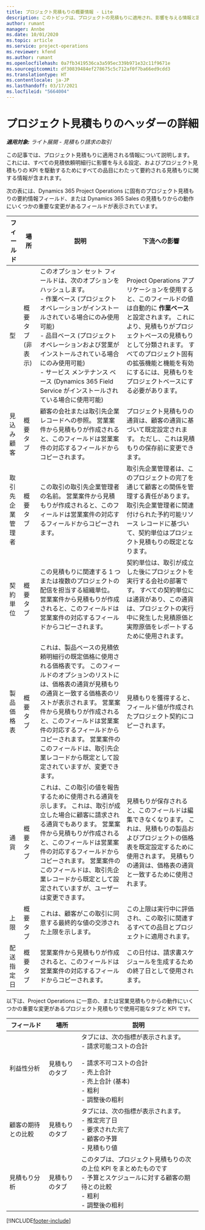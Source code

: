 ```yaml
---
title: プロジェクト見積もりの概要情報 - Lite
description: このトピックは、プロジェクトの見積もりに適用され、影響を与える情報と設定に関する情報を提供します。 (Sales)
author: rumant
manager: Annbe
ms.date: 10/01/2020
ms.topic: article
ms.service: project-operations
ms.reviewer: kfend
ms.author: rumant
ms.openlocfilehash: 0a7fb3419536ca3a595ec339b971e32c11f9671e
ms.sourcegitcommit: df30839484ef278675c5c712af0f7ba66ed9cdd3
ms.translationtype: HT
ms.contentlocale: ja-JP
ms.lasthandoff: 03/17/2021
ms.locfileid: "5664004"
---
```

# <a name="header-details-for-project-quotes"></a>プロジェクト見積もりのヘッダーの詳細

_**適用対象:** ライト展開 - 見積もり請求の取引_

この記事では、プロジェクト見積もりに適用される情報について説明します。 これには、すべての見積依頼明細行に影響を与える設定、およびプロジェクト見積もりの KPI を駆動するためにすべての品目にわたって要約される見積もりに関する情報が含まれます。

次の表には、Dynamics 365 Project Operations に固有のプロジェクト見積もりの要約情報フィールド、または Dynamics 365 Sales の見積もりからの動作にいくつかの重要な変更があるフィールドが表示されています。

| **フィールド** | **場所** | **説明** | **下流への影響** |
| --- | --- | --- | --- |
| 型 | 概要タブ (非表示) | このオプション セット フィールドは、次のオプションをハッシュします。</br>- 作業ベース (プロジェクト オペレーションがインストールされている場合にのみ使用可能)</br>- 品目ベース (プロジェクト オペレーションおよび営業がインストールされている場合にのみ使用可能)</br>- サービス メンテナンス ベース (Dynamics 365 Field Service がインストールされている場合に使用可能) | Project Operations アプリケーションを使用すると、このフィールドの値は自動的に **作業ベース** と設定されます。 これにより、見積もりがプロジェクトベースの見積もりとして分類されます。 すべてのプロジェクト固有の拡張機能と機能を有効にするには、見積もりをプロジェクトベースにする必要があります。 |
| 見込み顧客 | 概要タブ | 顧客の会社または取引先企業レコードへの参照。 営業案件から見積もりが作成されると、このフィールドは営業案件の対応するフィールドからコピーされます。 | プロジェクト見積もりの通貨は、顧客の通貨に基づいて既定設定されます。 ただし、これは見積もりの保存前に変更できます。 |
| 取引先企業管理者 | 概要タブ | この取引の取引先企業管理者の名前。 営業案件から見積もりが作成されると、このフィールドは営業案件の対応するフィールドからコピーされます。 | 取引先企業管理者は、このプロジェクトの完了を通じて顧客との関係を管理する責任があります。 取引先企業管理者に関連付けられた予約可能リソース レコードに基づいて、契約単位はプロジェクト見積もりの既定となります。 |
| 契約単位 | 概要タブ | この見積もりに関連する 1 つまたは複数のプロジェクトの配信を担当する組織単位。 営業案件から見積もりが作成されると、このフィールドは営業案件の対応するフィールドからコピーされます。 | 契約単位は、取引が成立した後にプロジェクトを実行する会社の部署です。 すべての契約単位には通貨があり、この通貨は、プロジェクトの実行中に発生した見積原価と実際原価をレポートするために使用されます。 |
| 製品価格表 | 概要タブ | これは、製品ベースの見積依頼明細行の既定価格に使用される価格表です。 このフィールドのオプションのリストには、価格表の通貨が見積もりの通貨と一致する価格表のリストが表示されます。 営業案件から見積もりが作成されると、このフィールドは営業案件の対応するフィールドからコピーされます。 営業案件のこのフィールドは、取引先企業レコードから既定として設定されていますが、変更できます。 | 見積もりを獲得すると、フィールド値が作成されたプロジェクト契約にコピーされます。 |
| 通貨 | 概要タブ | これは、この取引の値を報告するために使用される通貨を示します。 これは、取引が成立した場合に顧客に請求される通貨でもあります。 営業案件から見積もりが作成されると、このフィールドは営業案件の対応するフィールドからコピーされます。 営業案件のこのフィールドは、取引先企業レコードから既定として設定されていますが、ユーザーは変更できます。 | 見積もりが保存されると、このフィールドは編集できなくなります。 これは、見積もりの製品およびプロジェクトの価格表を既定設定するために使用されます。 見積もりの通貨は、価格表の通貨と一致するために使用されます。 |
| 上限 | 概要タブ | これは、顧客がこの取引に同意する最終的な値の交渉された上限を示します。 | この上限は実行中に評価され、この取引に関連するすべての品目とプロジェクトに適用されます。 |
| 配送指定日 | 概要タブ | 営業案件から見積もりが作成されると、このフィールドは営業案件の対応するフィールドからコピーされます。 | この日付は、請求書スケジュールを生成するための終了日として使用されます。 |

以下は、Project Operations に一意の、または営業見積もりからの動作にいくつかの重要な変更があるプロジェクト見積もりで使用可能なタブと KPI です。

| **フィールド** | **場所** | **説明** |
| --- | --- | --- |
| 利益性分析 | 見積もりのタブ | タブには、次の指標が表示されます。</br>- 請求可能コストの合計</br></br>- 請求不可コストの合計</br>- 売上合計</br>- 売上合計 (基本)</br>- 粗利</br>- 調整後の粗利|
| 顧客の期待との比較 | 見積もりのタブ | タブには、次の指標が表示されます。</br>- 推定完了日</br>- 要求された完了</br>- 顧客の予算</br>- 見積もり値 |
| 見積もり分析 | 見積もりのタブ | このタブは、プロジェクト見積もりの次の上位 KPI をまとめたものです</br>- 予算とスケジュールに対する顧客の期待との比較</br>- 粗利</br>- 調整後の粗利 |


[!INCLUDE[footer-include](../../includes/footer-banner.md)]

